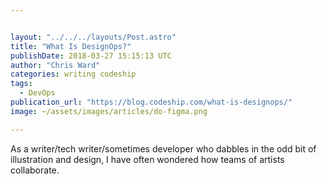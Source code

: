 ```yaml
---


layout: "../../../layouts/Post.astro"
title: "What Is DesignOps?"
publishDate: 2018-03-27 15:15:13 UTC
author: "Chris Ward"
categories: writing codeship
tags:
  - DevOps
publication_url: "https://blog.codeship.com/what-is-designops/"
image: ~/assets/images/articles/do-figma.png

---
```

As a writer/tech writer/sometimes developer who dabbles in the odd bit of illustration and design, I have often wondered how teams of artists collaborate.

